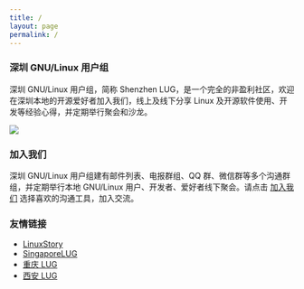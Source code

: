 ```yaml
---
title: /
layout: page
permalink: /
---
```


### 深圳 GNU/Linux 用户组
深圳 GNU/Linux 用户组，简称 Shenzhen LUG，是一个完全的非盈利社区，欢迎在深圳本地的开源爱好者加入我们，线上及线下分享 Linux 及开源软件使用、开发等经验心得，并定期举行聚会和沙龙。 

![](./assets/shenzhen-lug-600.jpg)

### 加入我们
深圳 GNU/Linux 用户组建有邮件列表、电报群组、QQ 群、微信群等多个沟通群组，并定期举行本地 GNU/Linux 用户、开发者、爱好者线下聚会。请点击 [加入我们](./join) 选择喜欢的沟通工具，加入交流。

### 友情链接
- [LinuxStory](https://linuxstory.org)
- [SingaporeLUG](https://singaporelug.org)
 - [重庆 LUG](https://chongqinglug.org)
 - [西安 LUG](https://xalug.org)
